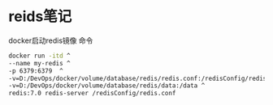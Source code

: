 # reids笔记

docker启动redis镜像 命令

```sh
docker run -itd ^
--name my-redis ^
-p 6379:6379  ^
-v=D:/DevOps/docker/volume/database/redis/redis.conf:/redisConfig/redis.conf ^
-v=D:/DevOps/docker/volume/database/redis/data:/data ^
redis:7.0 redis-server /redisConfig/redis.conf
```

